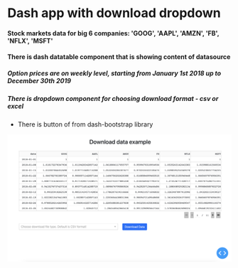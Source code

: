 # Dash app with download dropdown

#### Stock markets data for big 6 companies: 'GOOG', 'AAPL', 'AMZN', 'FB', 'NFLX', 'MSFT'

#### There is dash datatable component that is showing content of datasource

##### Option prices are on weekly level, starting from January 1st 2018 up to December 30th 2019

##### There is dropdown component for choosing download format - csv or excel

- There is button of from dash-bootstrap library 


![alt text](https://github.com/milanzmitrovic/dash-plotly-download-button/blob/main/dash-download-button.png)
